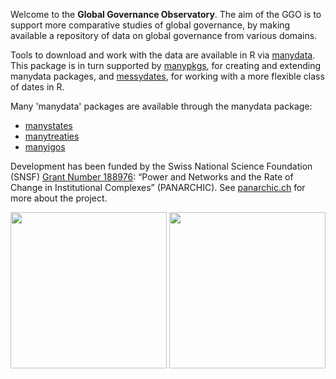 Welcome to the **Global Governance Observatory**.
The aim of the GGO is to support more comparative studies of global governance,
by making available a repository of data on global governance from various domains.

Tools to download and work with the data are available in R via [manydata](https://github.com/globalgov/manydata).
This package is in turn supported by [manypkgs](https://github.com/globalgov/manypkgs), for creating and extending manydata packages,
and [messydates](https://github.com/globalgov/messydates), for working with a more flexible class of dates in R.

Many 'manydata' packages are available through the manydata package:
- [manystates](https://github.com/globalgov/manystates)
- [manytreaties](https://github.com/globalgov/manytreaties)
- [manyigos](https://github.com/globalgov/manyigos)

Development has been funded by the Swiss National Science Foundation (SNSF) [Grant Number 188976](https://data.snf.ch/grants/grant/188976): “Power and Networks and the Rate of Change in Institutional Complexes” (PANARCHIC).
See [panarchic.ch](https://panarchic.ch/) for more about the project.

<img src="https://github.com/globalgov/.github/assets/5595229/573ab89f-a389-4d9b-a021-04217b3d83a9" width="250" />
<img src="https://github.com/globalgov/.github/assets/5595229/a3c053a4-fe62-40d3-bbe6-f9ea7764a65a" width="250" />
